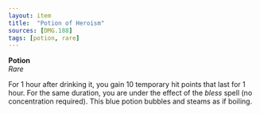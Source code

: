 ```yaml
---
layout: item
title:  "Potion of Heroism"
sources: [DMG.188]
tags: [potion, rare]
---
```


**Potion**  
*Rare*

For 1 hour after drinking it, you gain 10 temporary hit points that last for 1 hour. For the same duration, you are under the effect of the _bless_ spell (no concentration required). This blue potion bubbles and steams as if boiling.